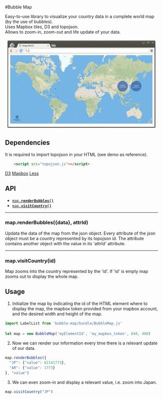 #Bubble Map

Easy-to-use library to visualize your country data in a complete world map (by the use of bubbles).  
Uses Mapbox tiles, D3 and topojson.  
Allows to zoom-in, zoom-out and life update of your data.  

![Screencast](./images/example.gif)


## Dependencies

It is required to import topojson in your HTML (see demo as reference).  

```html
    <script src="topojson.js"></script>
```  

[D3](https://d3js.org/)
[Mapbox](https://www.mapbox.com)
[Less](http://lesscss.org/)

## API

  * <a href="#render"><code>map.<b>renderBubbles()</b></code></a>
  * <a href="#zoom"><code>map.<b>visitCountry()</b></code></a>

-------------------------------------------------------
<a name="render"></a>
### map.renderBubbles({data}, attrId)

Updata the data of the map from the json object.
Every attribute of the json object must be a country represented by its topojson id. The attribute contains another object with the value in its 'attrId' attribute.

-------------------------------------------------------
<a name="zoom"></a>
### map.visitCountry(id)

Map zooms into the country represented by the 'id'. If 'id' is empty map zooms out to display the whole map.

## Usage

1. Initialize the map by indicating the id of the HTML element where to display the map, the mapbox token provided from your mapbox account, and the desired width and height of the map.

```js
import LabelList from 'bubble-map/bundle/BubbleMap.js'

let map = new BubbleMap('myElementId', 'my_mapbox_token', 840, 400)
```  

2. Now we can render our information every time there is a relevant update of our data.

```js
map.renderBubbles({
  "JP": {"value": 62141773},
  "AR": {"value": 1773}
}, "value")
```  

3. We can even zoom-in and display a relevant value, i.e. zoom into Japan.

```js
map.visitCountry("JP")
```
